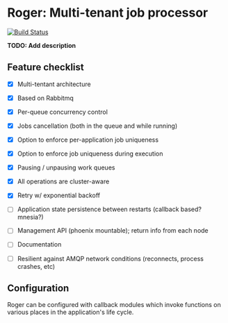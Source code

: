 # Roger: Multi-tenant job processor

[![Build Status](https://travis-ci.org/arjan/decorator.png?branch=master)](https://travis-ci.org/bettyblocks/roger)


**TODO: Add description**

## Feature checklist

- [x] Multi-tentant architecture
- [x] Based on Rabbitmq
- [x] Per-queue concurrency control
- [x] Jobs cancellation (both in the queue and while running)
- [x] Option to enforce per-application job uniqueness
- [x] Option to enforce job uniqueness during execution
- [x] Pausing / unpausing work queues
- [x] All operations are cluster-aware
- [x] Retry w/ exponential backoff
- [ ] Application state persistence between restarts (callback based? mnesia?)
- [ ] Management API (phoenix mountable); return info from each node
- [ ] Documentation
- [ ] Resilient against AMQP network conditions (reconnects, process crashes, etc)


## Configuration

Roger can be configured with callback modules which invoke functions
on various places in the application's life cycle.
